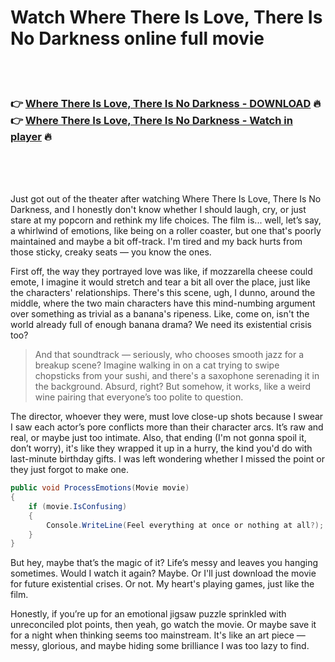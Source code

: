 <h1>Watch Where There Is Love, There Is No Darkness online full movie</h1>


<br><br>

<h3>👉 <a href="https://Jasons-waggsabano1977.github.io/tudnahilml/">Where There Is Love, There Is No Darkness - DOWNLOAD</a> 🔥<br>
👉 <a href="https://Jasons-waggsabano1977.github.io/tudnahilml/">Where There Is Love, There Is No Darkness - Watch in player</a> 🔥
</h3>



<br><br><br>


Just got out of the theater after watching Where There Is Love, There Is No Darkness, and I honestly don't know whether I should laugh, cry, or just stare at my popcorn and rethink my life choices. The film is... well, let’s say, a whirlwind of emotions, like being on a roller coaster, but one that's poorly maintained and maybe a bit off-track. I'm tired and my back hurts from those sticky, creaky seats — you know the ones.

First off, the way they portrayed love was like, if mozzarella cheese could emote, I imagine it would stretch and tear a bit all over the place, just like the characters' relationships. There's this scene, ugh, I dunno, around the middle, where the two main characters have this mind-numbing argument over something as trivial as a banana's ripeness. Like, come on, isn't the world already full of enough banana drama? We need its existential crisis too?

> And that soundtrack — seriously, who chooses smooth jazz for a breakup scene? Imagine walking in on a cat trying to swipe chopsticks from your sushi, and there's a saxophone serenading it in the background. Absurd, right? But somehow, it works, like a weird wine pairing that everyone’s too polite to question.

The director, whoever they were, must love close-up shots because I swear I saw each actor’s pore conflicts more than their character arcs. It’s raw and real, or maybe just too intimate. Also, that ending (I'm not gonna spoil it, don’t worry), it's like they wrapped it up in a hurry, the kind you'd do with last-minute birthday gifts. I was left wondering whether I missed the point or they just forgot to make one.

```csharp
public void ProcessEmotions(Movie movie)
{
    if (movie.IsConfusing)
    {
        Console.WriteLine(Feel everything at once or nothing at all?);
    }
}
```

But hey, maybe that’s the magic of it? Life’s messy and leaves you hanging sometimes. Would I watch it again? Maybe. Or I'll just download the movie for future existential crises. Or not. My heart's playing games, just like the film.

Honestly, if you’re up for an emotional jigsaw puzzle sprinkled with unreconciled plot points, then yeah, go watch the movie. Or maybe save it for a night when thinking seems too mainstream. It's like an art piece — messy, glorious, and maybe hiding some brilliance I was too lazy to find.
